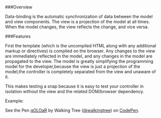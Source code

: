 ###Overview

Data-binding is the automatic synchronization of data between the model and view components.
The view is a projection of the model at all times. When the model changes, the view reflects the change, and vice versa.

###Features

First the template (which is the uncompiled HTML along with any additional markup or directives) is compiled on the browser.
Any changes to the view are immediately reflected in the model, and any changes in the model are propagated to the view.
The model is greatly simplifying the programming model for the developer,because the view is just a projection of the model,the controller is completely separated from the view and unaware of it. 

This makes testing a snap because it is easy to test your controller in isolation without the view and the related DOM/browser dependency.

Example:

<p data-height="268" data-theme-id="0" data-slug-hash="qOLOaR" data-default-tab="result" data-user="walkingtree" class='codepen'>See the Pen <a href='http://codepen.io/walkingtree/pen/qOLOaR/'>qOLOaR</a> by Walking Tree (<a href='http://codepen.io/walkingtree'>@walkingtree</a>) on <a href='http://codepen.io'>CodePen</a>.</p>
<script async src="//assets.codepen.io/assets/embed/ei.js"></script>
